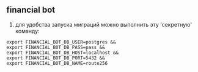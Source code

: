 ## financial bot

1. для удобства запуска миграций можно выполнить эту 'секретную' команду:

```
export FINANCIAL_BOT_DB_USER=postgres && 
export FINANCIAL_BOT_DB_PASS=pass && 
export FINANCIAL_BOT_DB_HOST=localhost &&
export FINANCIAL_BOT_DB_PORT=5432 &&
export FINANCIAL_BOT_DB_NAME=route256
```
